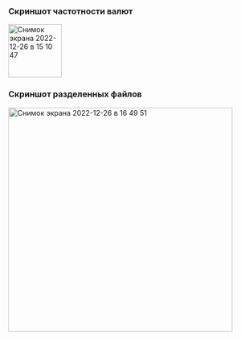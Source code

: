 ### Скриншот частотности валют
<img width="106" alt="Снимок экрана 2022-12-26 в 15 10 47" src="https://user-images.githubusercontent.com/79734984/209546808-23eee6fa-4801-487f-a0c1-46601c3d96de.png">

### Скриншот разделенных файлов
<img width="446" alt="Снимок экрана 2022-12-26 в 16 49 51" src="https://user-images.githubusercontent.com/79734984/209546839-d54f5e37-9260-442f-8ad7-5acbafdf03e9.png">

